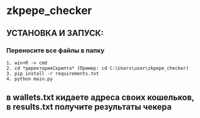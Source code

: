# zkpepe_checker

## УСТАНОВКА И ЗАПУСК:
### Переносите все файлы в папку
    
    1. win+R -> cmd
    2. cd *директорияСкрипта* (Пример: cd C:\Users\user\zkpepe_checker)
    3. pip install -r requirements.txt
    4. python main.py
 
## в wallets.txt кидаете адреса своих кошельков, в results.txt получите результаты чекера 
